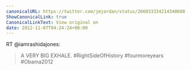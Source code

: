 ```yaml
---
canonicalURL: https://twitter.com/jmjordan/status/266033334214340608
ShowCanonicalLink: true
CanonicalLinkText: View original on
date: 2012-11-07T04:24:24+00:00
---
```

RT @iamrashidajones:
> A VERY BIG EXHALE. #RightSideOfHistory #fourmoreyears #Obama2012